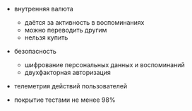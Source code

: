 * внутренняя валюта
  - даётся за активность в воспоминаниях
  - можно переводить другим
  - нельзя купить

* безопасность
  - шифрование персональных данных и воспоминаний
  - двухфакторная авторизация

* телеметрия действий пользователей

* покрытие тестами не менее 98%
